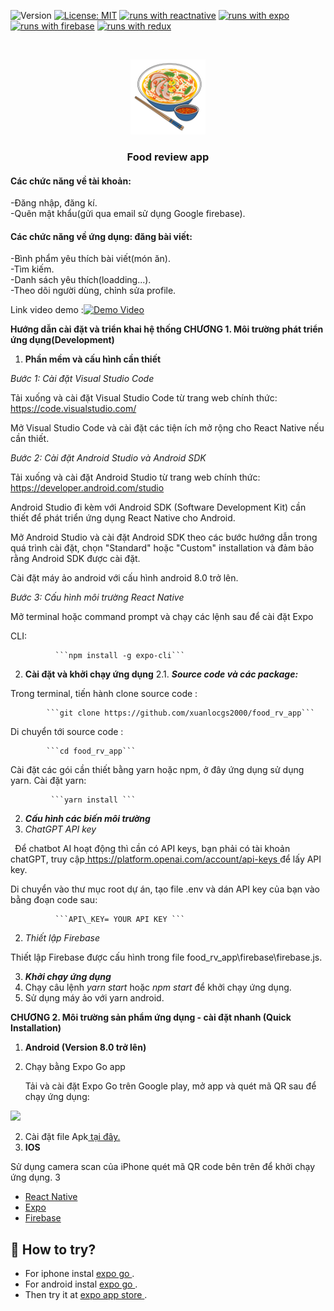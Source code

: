 ![Version](https://img.shields.io/badge/Version-1.0-blue.svg?cacheSeconds=2592000)
[![License: MIT](https://img.shields.io/badge/License-MIT-yellow.svg)](https://opensource.org/licenses/MIT)
[![runs with reactnative](https://img.shields.io/badge/Runs%20with%20ReactNative-000.svg?style=flat-square&logo=React&labelColor=f3f3f3&logoColor=61DAFB)](https://reactnative.dev/)
[![runs with expo](https://img.shields.io/badge/Runs%20with%20Expo-000.svg?style=flat-square&logo=EXPO&labelColor=f3f3f3&logoColor=000)](https://expo.io/)
[![runs with firebase](https://img.shields.io/badge/Runs%20with%20Firebase-000.svg?style=flat-square&logo=Firebase&labelColor=f3f3f3&logoColor=FFCB2D)](https://firebase.google.com/)
[![runs with redux](https://img.shields.io/badge/Runs%20with%20Redux-000.svg?style=flat-square&logo=Redux&labelColor=f3f3f3&logoColor=7247B5)](https://redux.js.org/)

<!-- PROJECT LOGO -->
<br />
<p align="center">
  <a href="https://github.com/xuanlocgs2000/food_rv_app">
    <img src="./assets/logo.png" alt="Logo" width="120" height="120">
  </a>

  <h3 align="center">Food review app </h3>

#### Các chức năng về tài khoản: 
   -Đăng nhập, đăng kí.  
   -Quên mật khẩu(gửi qua email sử dụng Google firebase).  
#### Các chức năng về ứng dụng: đăng bài viết:
   -Bình phẩm yêu thích bài viết(món ăn).  
   -Tìm kiếm.  
   -Danh sách yêu thích(loadding...).  
   -Theo dõi người dùng, chỉnh sửa profile.  
 

</p>

<!-- ABOUT THE PROJECT -->

Link video demo :[![Demo Video](https://i.ibb.co/K0MknQj/Untitled-2-04.png)](https://vimeo.com/832278523/1acdbb1cad)

**Hướng dẫn cài đặt và triển khai hệ thống                  CHƯƠNG 1. Môi trường phát triển ứng dụng(Development)** 

1. **Phần mềm và cấu hình cần thiết** 

*Bước 1: Cài đặt Visual Studio Code* 

Tải  xuống  và  cài  đặt  Visual  Studio  Code  từ  trang  web  chính  thức: [https://code.visualstudio.com/ ](https://code.visualstudio.com/)

Mở Visual Studio Code và cài đặt các tiện ích mở rộng cho React Native nếu cần thiết. 

*Bước 2: Cài đặt Android Studio và Android SDK* 

Tải  xuống  và  cài  đặt  Android  Studio  từ  trang  web  chính  thức: [https://developer.android.com/studio ](https://developer.android.com/studio)

Android Studio đi kèm với Android SDK (Software Development Kit) cần thiết để phát triển ứng dụng React Native cho Android. 

Mở Android Studio và cài đặt Android SDK theo các bước hướng dẫn trong quá trình cài đặt, chọn "Standard" hoặc "Custom" installation và đảm bảo rằng Android SDK được cài đặt. 

Cài đặt máy ảo android với cấu hình android 8.0 trở lên. 

*Bước 3: Cấu hình môi trường React Native* 

Mở terminal hoặc command prompt và chạy các lệnh sau để cài đặt Expo 

CLI: 

              ```npm install -g expo-cli```

2. **Cài đặt và khởi chạy ứng dụng** 
2.1. ***Source code và các package:*** 

Trong terminal, tiến hành clone source code :  

            ```git clone https://github.com/xuanlocgs2000/food_rv_app```

Di chuyển tới source code : 

            ```cd food_rv_app```

Cài đặt các gói cần thiết bằng yarn hoặc npm, ở đây ứng dụng sử dụng yarn. Cài đặt yarn: 

             ```yarn install ```

2. ***Cấu hình các biến môi trường*** 
1. *ChatGPT API key* 

` `Để chatbot AI hoạt động thì cần có API keys, bạn phải có tài khoản chatGPT, truy cập[ https://platform.openai.com/account/api-keys ](https://platform.openai.com/account/api-keys)để lấy API key.  

Di chuyển vào thư mục root dự án, tạo file .env và dán API key của bạn vào bằng đoạn code sau:  

              ```API\_KEY= YOUR API KEY ```

2. *Thiết lập Firebase*  

Thiết lập Firebase được cấu hình trong file food\_rv\_app\firebase\firebase.js. 

3. ***Khởi chạy ứng dụng*** 
1. Chạy câu lệnh *yarn start* hoặc *npm start* để khởi chạy ứng dụng. 
1. Sử dụng máy ảo với yarn android.

**CHƯƠNG 2. Môi trường sản phẩm ứng dụng - cài đặt nhanh (Quick Installation)** 

1. **Android (Version 8.0 trở lên)** 
1. Chạy bằng Expo Go app  

   Tải và cài đặt Expo Go trên Google play, mở app và quét mã QR sau để chạy ứng dụng:  

![](Aspose.Words.6553e9ab-d63f-4050-8381-3fe829e61e04.006.png)

2. Cài đặt file Apk[ tại đây.](https://github.com/xuanlocgs2000/food_rv_app) 
2. **IOS** 

Sử dụng camera scan của iPhone quét mã QR code bên trên để khởi chạy ứng dụng. 
3 


- [React Native](https://reactnative.dev/)
- [Expo](https://expo.dev/)
- [Firebase](https://firebase.google.com/)

<!-- CONTRIBUTING -->

## 🚧 How to try?

- For iphone instal [expo go ](https://apps.apple.com/us/app/expo-go/id982107779).
- For android instal [expo go ](https://play.google.com/store/apps/details?id=host.exp.exponent&hl=ru&gl=US&pli=1).
- Then try it at [expo app store ](https://expo.dev/@solik/insta-clone).
